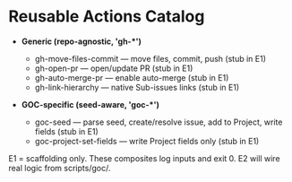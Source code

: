 # Reusable Actions Catalog

- **Generic (repo-agnostic, 'gh-*')**
  - gh-move-files-commit — move files, commit, push (stub in E1)
  - gh-open-pr — open/update PR (stub in E1)
  - gh-auto-merge-pr — enable auto-merge (stub in E1)
  - gh-link-hierarchy — native Sub-issues links (stub in E1)

- **GOC-specific (seed-aware, 'goc-*')**
  - goc-seed — parse seed, create/resolve issue, add to Project, write fields (stub in E1)
  - goc-project-set-fields — write Project fields only (stub in E1)

E1 = scaffolding only. These composites log inputs and exit 0. E2 will wire real logic from scripts/goc/.
